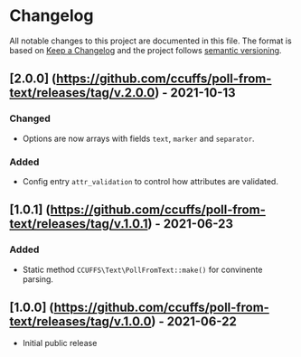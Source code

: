 # Changelog

All notable changes to this project are documented in this file. The format is based on [Keep a Changelog](http://keepachangelog.com/en/1.0.0/) and the project follows [semantic versioning](http://semver.org/spec/v2.0.0.html).

## [2.0.0] (https://github.com/ccuffs/poll-from-text/releases/tag/v.2.0.0) - 2021-10-13
### Changed
- Options are now arrays with fields `text`, `marker` and `separator`.

### Added
- Config entry `attr_validation` to control how attributes are validated.

## [1.0.1] (https://github.com/ccuffs/poll-from-text/releases/tag/v.1.0.1) - 2021-06-23
### Added
- Static method `CCUFFS\Text\PollFromText::make()` for convinente parsing.


## [1.0.0] (https://github.com/ccuffs/poll-from-text/releases/tag/v.1.0.0) - 2021-06-22
- Initial public release
